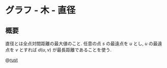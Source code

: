 # グラフ - 木 - 直径

## 概要
直径とは全点対間距離の最大値のこと.
任意の点 $s$ の最遠点を $u$ とし, $u$ の最遠点を $v$ とすれば $d(u,v)$ が最長距離であることを使う.

@[rust](procon-rs/src/graph/tree/diameter.rs)

